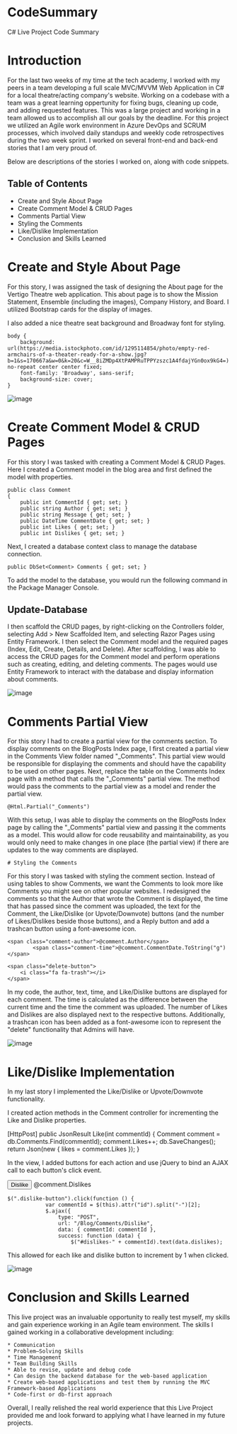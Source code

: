 # CodeSummary
C# Live Project Code Summary

# Introduction

For the last two weeks of my time at the tech academy, I worked with my peers in a team developing a full scale MVC/MVVM Web Application in C# for a local theatre/acting company's website. Working on a codebase with a team was a great learning oppertunity for fixing bugs, cleaning up code, and adding requested features. This was a large project and working in a team allowed us to accomplish all our goals by the deadline. For this project we utilized an Agile work environment in Azure DevOps and SCRUM processes, which involved daily standups and weekly code retrospectives during the two week sprint. I worked on several front-end and back-end stories that I am very proud of.

Below are descriptions of the stories I worked on, along with code snippets.


## Table of Contents
* Create and Style About Page
* Create Comment Model & CRUD Pages
* Comments Partial View
* Styling the Comments
* Like/Dislike Implementation
* Conclusion and Skills Learned


# Create and Style About Page

For this story, I was assigned the task of designing the About page for the Vertigo Theatre web application. This about page is to show the Mission Statement, Ensemble (including the images), Company History, and Board. I utilized Bootstrap cards for the display of images. 

I also added a nice theatre seat background and Broadway font for styling.  
      
            
    body {
        background: url(https://media.istockphoto.com/id/1295114854/photo/empty-red-armchairs-of-a-theater-ready-for-a-show.jpg?b=1&s=170667a&w=0&k=20&c=W__8iZMDp4XtPAMPRuTPPYzszc1A4fdajYGn0ox9kG4=) no-repeat center center fixed;
        font-family: 'Broadway', sans-serif;
        background-size: cover;
    }

![image](https://user-images.githubusercontent.com/117785546/216728182-fa715d16-dff5-4b79-967a-d4643b6dca0f.png)


# Create Comment Model & CRUD Pages

For this story I was tasked with creating a Comment Model & CRUD Pages. Here I created a Comment model in the blog area and first defined the model with properties. 

    public class Comment
    {
        public int CommentId { get; set; }
        public string Author { get; set; }
        public string Message { get; set; }
        public DateTime CommentDate { get; set; }
        public int Likes { get; set; }
        public int Dislikes { get; set; }

Next, I created a database context class to manage the database connection.

    public DbSet<Comment> Comments { get; set; }

To add the model to the database, you would run the following command in the Package Manager Console.

## Update-Database

I then scaffold the CRUD pages, by right-clicking on the Controllers folder, selecting Add > New Scaffolded Item, and selecting Razor Pages using Entity Framework. I then select the Comment model and the required pages (Index, Edit, Create, Details, and Delete).
After scaffolding, I was able to access the CRUD pages for the Comment model and perform operations such as creating, editing, and deleting comments. The pages would use Entity Framework to interact with the database and display information about comments.

![image](https://user-images.githubusercontent.com/117785546/216729713-93e254cf-5198-4d83-abbb-9ccb38399516.png)



# Comments Partial View

For this story I had to create a partial view for the comments section. To display comments on the BlogPosts Index page, I first created a partial view in the Comments View folder named "_Comments". This partial view would be responsible for displaying the comments and should have the capability to be used on other pages.
Next, replace the table on the Comments Index page with a method that calls the "_Comments" partial view. The method would pass the comments to the partial view as a model and render the partial view.

    @Html.Partial("_Comments")
      
With this setup, I was able to display the comments on the BlogPosts Index page by calling the "_Comments" partial view and passing it the comments as a model. This would allow for code reusability and maintainability, as you would only need to make changes in one place (the partial view) if there are updates to the way comments are displayed.
      
    # Styling the Comments
      
For this story I was tasked with styling the comment section. Instead of using tables to show Comments, we want the Comments to look more like Comments you might see on other popular websites. I redesigned the comments so that the Author that wrote the Comment is displayed, the time that has passed since the comment was uploaded, the text for the Comment, the Like/Dislike (or Upvote/Downvote) buttons (and the number of Likes/Dislikes beside those buttons), and a Reply button and add a trashcan button using a font-awesome icon.
      
    <span class="comment-author">@comment.Author</span>
            <span class="comment-time">@comment.CommentDate.ToString("g")</span> 

    <span class="delete-button">
        <i class="fa fa-trash"></i>
    </span>

In my code, the author, text, time, and Like/Dislike buttons are displayed for each comment. The time is calculated as the difference between the current time and the time the comment was uploaded. The number of Likes and Dislikes are also displayed next to the respective buttons. Additionally, a trashcan icon has been added as a font-awesome icon to represent the "delete" functionality that Admins will have.
      
![image](https://user-images.githubusercontent.com/117785546/216731304-286822dc-be4b-40eb-9bde-46d65833735c.png)
      
# Like/Dislike Implementation
      
In my last story I implemented the Like/Dislike or Upvote/Downvote functionality.
      
I created action methods in the Comment controller for incrementing the Like and Dislike properties.
 
  [HttpPost]
        public JsonResult Like(int commentId)
        {
            Comment comment = db.Comments.Find(commentId);
            comment.Likes++;
            db.SaveChanges();
            return Json(new { likes = comment.Likes });
        }   
      
      
 In the view, I added buttons for each action and use jQuery to bind an AJAX call to each button's click event.
      
 <button id="dislike-button-@comment.CommentId" class="btn btn-danger btn-sm dislike-button">Dislike</button>
        <span id="dislikes-@comment.CommentId">@comment.Dislikes</span>
      
    $(".dislike-button").click(function () {
                var commentId = $(this).attr("id").split("-")[2];
                $.ajax({
                    type: "POST",
                    url: "/Blog/Comments/Dislike",
                    data: { commentId: commentId },
                    success: function (data) {
                        $("#dislikes-" + commentId).text(data.dislikes);
      
This allowed for each like and dislike button to increment by 1 when clicked.
      
      
![image](https://user-images.githubusercontent.com/117785546/216734112-bc8052cc-cd45-4930-b351-431ca2cdff67.png)

      
      
# Conclusion and Skills Learned
      
This live project was an invaluable opportunity to really test myself, my skills and gain experience working in an Agile team environment. The skills I gained working in a collaborative development including:
      
    * Communication
    * Problem–Solving Skills
    * Time Management
    * Team Building Skills
    * Able to revise, update and debug code
    * Can design the backend database for the web-based application
    * Create web-based applications and test them by running the MVC Framework-based Applications
    * Code-first or db-first approach
      
  Overall, I really relished the real world experience that this Live Project provided me and look forward to applying what I have learned in my future projects.
